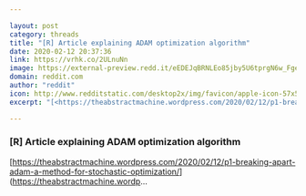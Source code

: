 ```yaml
---

layout: post
category: threads
title: "[R] Article explaining ADAM optimization algorithm"
date: 2020-02-12 20:37:36
link: https://vrhk.co/2ULnuNn
image: https://external-preview.redd.it/eEDEJqBRNLEo85jby5U6tprgN6w_Fge-oRSmmSX3pto.jpg?width=1200&height=628.272251309&auto=webp&s=2c94e30cbd7f08bda16adff2fbf7acd288d6b201
domain: reddit.com
author: "reddit"
icon: http://www.redditstatic.com/desktop2x/img/favicon/apple-icon-57x57.png
excerpt: "[<https://theabstractmachine.wordpress.com/2020/02/12/p1-breaking-apart-adam-a-method-for-stochastic-optimization/>](<https://theabstractmachine.wordp>..."

---
```


### [R] Article explaining ADAM optimization algorithm

[<https://theabstractmachine.wordpress.com/2020/02/12/p1-breaking-apart-adam-a-method-for-stochastic-optimization/>](<https://theabstractmachine.wordp>...